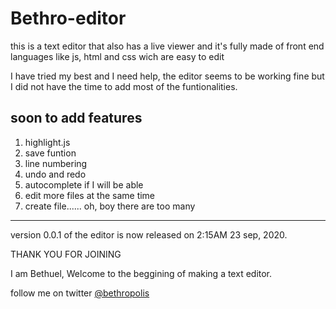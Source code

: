 # Bethro-editor
 this is a text editor that also has a live viewer and it's fully made of front end languages like js, html and css wich are easy to edit

I have tried my best and I need help, the editor seems to be working fine but I did not have the time to add most of the funtionalities.

soon to add features
-----------------------------------------------------------------------------------------------------------------------------------------

1. highlight.js
2. save funtion
3. line numbering
4. undo and redo 
5. autocomplete if I will be able
6. edit more files at the same time
7. create file...... oh, boy there are too many



------------------------------------------------------------------------------------------------
version 0.0.1 of the editor is now released on 2:15AM 23 sep, 2020.

THANK YOU FOR JOINING

I am Bethuel, Welcome to the beggining of making a text editor.

follow me on twitter [@bethropolis](https://www.twitter.com/bethropolis) 
